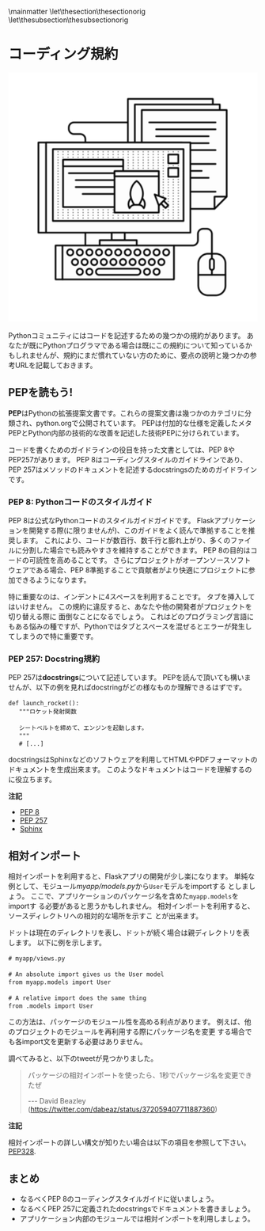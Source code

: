 \mainmatter
\let\thesection\thesectionorig
\let\thesubsection\thesubsectionorig

# コーディング規約

![コーディング規約](./images/conventions.png)

Pythonコミュニティにはコードを記述するための幾つかの規約があります。
あなたが既にPythonプログラマである場合は既にこの規約について知っているかもしれませんが、規約にまだ慣れていない方のために、要点の説明と幾つかの参考URLを記載しておきます。

## PEPを読もう!
**PEP**はPythonの拡張提案文書です。これらの提案文書は幾つかのカテゴリに分類され、python.orgで公開されています。
PEPは付加的な仕様を定義したメタPEPとPython内部の技術的な改善を記述した技術PEPに分けられています。

コードを書くためのガイドラインの役目を持った文書としては、PEP 8やPEP257があります。
PEP 8はコーディングスタイルのガイドラインであり、PEP 257はメソッドのドキュメントを記述するdocstringsのためのガイドラインです。

### PEP 8: Pythonコードのスタイルガイド
PEP 8は公式なPythonコードのスタイルガイドガイドです。
Flaskアプリケーションを開発する際(に限りませんが)、このガイドをよく読んで準拠することを推奨します。
これにより、コードが数百行、数千行と膨れ上がり、多くのファイルに分割した場合でも読みやすさを維持することができます。
PEP 8の目的はコードの可読性を高めることです。
さらにプロジェクトがオープンソースソフトウェアである場合、PEP 8準拠することで貢献者がより快適にプロジェクトに参加できるようになります。

特に重要なのは、インデントに4スペースを利用することです。
タブを挿入してはいけません。
この規約に違反すると、あなたや他の開発者がプロジェクトを切り替える際に
面倒なことになるでしょう。
これはどのプログラミング言語にもある悩みの種ですが、Pythonではタブとスペースを混ぜるとエラーが発生してしまうので特に重要です。

### PEP 257: Docstring規約
PEP 257は**docstrings**について記述しています。
PEPを読んで頂いても構いませんが、以下の例を見ればdocstringがどの様なものか理解できるはずです。

~~~ {language="Python"}
def launch_rocket():
   """ロケット発射関数

   シートベルトを締めて、エンジンを起動します。
   """
   # [...]
~~~

docstringsはSphinxなどのソフトウェアを利用してHTMLやPDFフォーマットのドキュメントを生成出来ます。
このようなドキュメントはコードを理解するのに役立ちます。

**注記**

-   [PEP 8](http://legacy.python.org/dev/peps/pep-0008/)
-   [PEP 257](http://legacy.python.org/dev/peps/pep-0257/)
-   [Sphinx](http://sphinx-doc.org/)

## 相対インポート
相対インポートを利用すると、Flaskアプリの開発が少し楽になります。
単純な例として、モジュール*myapp/models.py*から`User`モデルをimportする
としましょう。
ここで、アプリケーションのパッケージ名を含めた`myapp.models`をimportす
る必要があると思うかもしれません。
相対インポートを利用すると、ソースディレクトリへの相対的な場所を示すこ
とが出来ます。

ドットは現在のディレクトリを表し、ドットが続く場合は親ディレクトリを表
します。
以下に例を示します。

~~~ {language="Python"}
# myapp/views.py

# An absolute import gives us the User model
from myapp.models import User

# A relative import does the same thing
from .models import User
~~~

この方法は、パッケージのモジュール性を高める利点があります。
例えば、他のプロジェクトのモジュールを再利用する際にパッケージ名を変更
する場合でも各import文を更新する必要はありません。

調べてみると、以下のtweetが見つかりました。

> パッケージの相対インポートを使ったら、1秒でパッケージ名を変更できたぜ
> 
> --- David Beazley (https://twitter.com/dabeaz/status/372059407711887360)

**注記**

相対インポートの詳しい構文が知りたい場合は以下の項目を参照して下さい。
[PEP328](http://www.python.org/dev/peps/pep-0328/#guido-s-decision).

## まとめ
- なるべくPEP 8のコーディングスタイルガイドに従いましょう。
- なるべくPEP 257に定義されたdocstringsでドキュメントを書きましょう。
- アプリケーション内部のモジュールでは相対インポートを利用しましょう。

